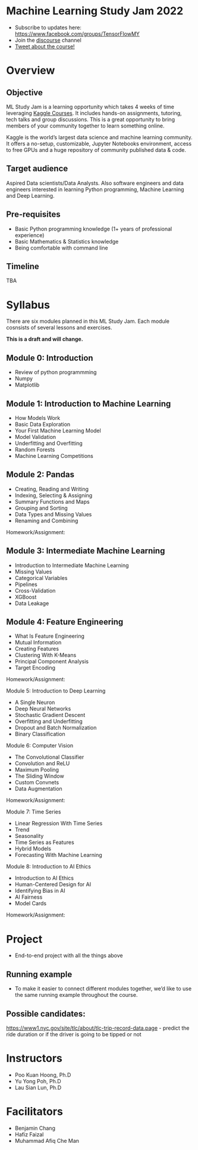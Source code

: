 # Machine Learning Study Jam 2022

- Subscribe to updates here: https://www.facebook.com/groups/TensorFlowMY    
- Join the [discourse](https://discord.gg/zuxDUVfgXB) channel  
- [Tweet about the course!](https://ctt.ac/ranbc)  

# Overview
## Objective
ML Study Jam is a learning opportunity which takes 4 weeks of time leveraging [Kaggle Courses](https://www.kaggle.com/learn). It includes hands-on assignments, tutoring, tech talks and group discussions. This is a great opportunity to bring members of your community together to learn something online.  

Kaggle is the world’s largest data science and machine learning community. It offers a no-setup, customizable, Jupyter Notebooks environment, access to free GPUs and a huge repository of community published data & code.  

## Target audience
Aspired Data scientists/Data Analysts. Also software engineers and data engineers interested in learning Python programming, Machine Learning and Deep Learning.

## Pre-requisites
- Basic Python programming knowledge (1+ years of professional experience)
- Basic Mathematics & Statistics knowledge
- Being comfortable with command line

## Timeline
TBA

# Syllabus
There are six modules planned in this ML Study Jam. Each module cosnsists of several lessons and exercises.

**This is a draft and will change.**

## Module 0: Introduction
- Review of python programmming
- Numpy
- Matplotlib

## Module 1: Introduction to Machine Learning
- How Models Work
- Basic Data Exploration
- Your First Machine Learning Model
- Model Validation
- Underfitting and Overfitting
- Random Forests
- Machine Learning Competitions

## Module 2: Pandas
- Creating, Reading and Writing
- Indexing, Selecting & Assigning
- Summary Functions and Maps
- Grouping and Sorting
- Data Types and Missing Values
- Renaming and Combining

Homework/Assignment:

## Module 3: Intermediate Machine Learning
- Introduction to Intermediate Machine Learning
- Missing Values
- Categorical Variables
- Pipelines
- Cross-Validation
- XGBoost
- Data Leakage

## Module 4: Feature Engineering
- What Is Feature Engineering
- Mutual Information
- Creating Features
- Clustering With K-Means
- Principal Component Analysis
- Target Encoding

Homework/Assignment:

Module 5: Introduction to Deep Learning
- A Single Neuron
- Deep Neural Networks
- Stochastic Gradient Descent
- Overfitting and Underfitting
- Dropout and Batch Normalization
- Binary Classification

Module 6: Computer Vision
- The Convolutional Classifier
- Convolution and ReLU
- Maximum Pooling
- The Sliding Window
- Custom Convnets
- Data Augmentation

Homework/Assignment:

Module 7: Time Series
- Linear Regression With Time Series
- Trend
- Seasonality
- Time Series as Features
- Hybrid Models
- Forecasting With Machine Learning

Module 8: Introduction to AI Ethics
- Introduction to AI Ethics
- Human-Centered Design for AI
- Identifying Bias in AI
- AI Fairness
- Model Cards

Homework/Assignment:

# Project
- End-to-end project with all the things above

## Running example
- To make it easier to connect different modules together, we’d like to use the same running example throughout the course.

## Possible candidates:

https://www1.nyc.gov/site/tlc/about/tlc-trip-record-data.page - predict the ride duration or if the driver is going to be tipped or not

# Instructors
- Poo Kuan Hoong, Ph.D
- Yu Yong Poh, Ph.D
- Lau Sian Lun, Ph.D

# Facilitators
- Benjamin Chang
- Hafiz Faizal
- Muhammad Afiq Che Man  

